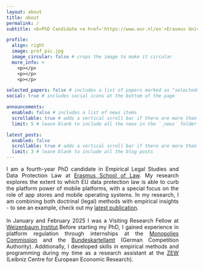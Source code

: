 ```yaml
---
layout: about
title: about
permalink: /
subtitle: <b>PhD Candidate <a href='https://www.eur.nl/en'>Erasmus University Rotterdam</a></b>

profile:
  align: right
  image: prof_pic.jpg
  image_circular: false # crops the image to make it circular
  more_info: >
    <p></p>
    <p></p>
    <p></p>

selected_papers: false # includes a list of papers marked as "selected={true}"
social: true # includes social icons at the bottom of the page

announcements:
  enabled: false # includes a list of news items
  scrollable: true # adds a vertical scroll bar if there are more than 3 news items
  limit: 5 # leave blank to include all the news in the `_news` folder

latest_posts:
  enabled: false
  scrollable: true # adds a vertical scroll bar if there are more than 3 new posts items
  limit: 3 # leave blank to include all the blog posts
---
```



<p style="text-align: justify; padding-right:50px;">
I am a fourth-year PhD candidate in Empirical Legal Studies and Data Protection Law at <a href="https://www.eur.nl/en/esl">Erasmus School of Law</a>. My research explores the extent to which EU data protection law is able to curb the platform power of mobile platforms, with a special focus on the role of app stores and mobile operating systems. In my research, I am combining both doctrinal (legal) methods with empirical insights - to see an example, check out my <a href="https://policyreview.info/articles/analysis/death-privacy-policies-how-app-stores-shape-gdpr-compliance-apps">latest publication</a>. 
  <br> <br>
  In January and February 2025 I was a Visiting Research Fellow at  <a href="https://www.weizenbaum-institut.de/">Weizenbaum Institut</a>.Before starting my PhD, I gained experience in platform regulation through internships at the <a href="https://www.monopolkommission.de/en/">Monopolies Commission</a> and the <a href="https://www.bundeskartellamt.de/EN/Home/home_node.html">Bundeskartellamt</a> (German Competition Authority). Additionally, I developed skills in empirical methods and programming during my time as a research assistant at the <a href="https://www.zew.de/en">ZEW</a> (Leibniz Centre for European Economic Research).        

</p>